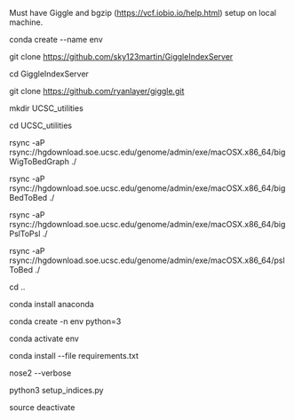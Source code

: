 Must have Giggle and bgzip (https://vcf.iobio.io/help.html) setup on local machine.

conda create --name env

git clone https://github.com/sky123martin/GiggleIndexServer

cd GiggleIndexServer

git clone https://github.com/ryanlayer/giggle.git

mkdir UCSC_utilities

cd UCSC_utilities

rsync -aP rsync://hgdownload.soe.ucsc.edu/genome/admin/exe/macOSX.x86_64/bigWigToBedGraph ./

rsync -aP rsync://hgdownload.soe.ucsc.edu/genome/admin/exe/macOSX.x86_64/bigBedToBed ./

rsync -aP rsync://hgdownload.soe.ucsc.edu/genome/admin/exe/macOSX.x86_64/bigPslToPsl ./

rsync -aP rsync://hgdownload.soe.ucsc.edu/genome/admin/exe/macOSX.x86_64/pslToBed ./

cd ..

conda install anaconda

conda create -n env python=3

conda activate env

conda install --file requirements.txt

nose2 --verbose

python3 setup_indices.py

source deactivate
